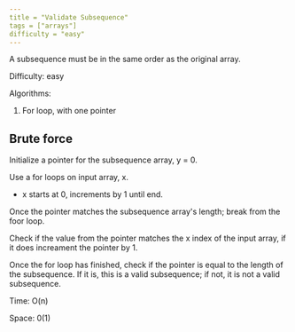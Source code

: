 ```yaml
---
title = "Validate Subsequence"
tags = ["arrays"]
difficulty = "easy"
---
```


A subsequence must be in the same order as the original array.

Difficulty: easy

Algorithms:
1. For loop, with one pointer

## Brute force
Initialize a pointer for the subsequence array, y = 0.

Use a for loops on input array, x.
- x starts at 0, increments by 1 until end.

Once the pointer matches the subsequence array's length; break from the foor loop.

Check if the value from the pointer matches the x index of the input array, if it does increament the pointer by 1.

Once the for loop has finished, check if the pointer is equal to the length of the subsequence. If it is, this is a valid subsequence; if not, it is not a valid subsequence.

Time: O(n)

Space: 0(1)